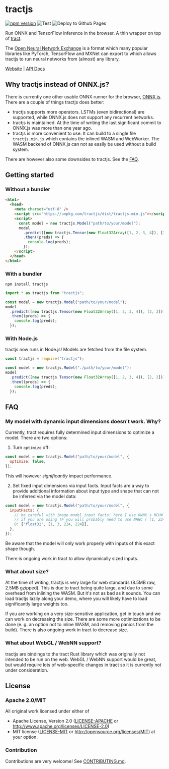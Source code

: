 # tractjs

[![npm version](https://img.shields.io/npm/v/tractjs)](https://www.npmjs.com/package/tractjs)
![Test](https://github.com/bminixhofer/tractjs/workflows/Test/badge.svg)
![Deploy to Github Pages](https://github.com/bminixhofer/tractjs/workflows/Deploy%20to%20Github%20Pages/badge.svg)

Run ONNX and TensorFlow inference in the browser. A thin wrapper on top of [tract](https://github.com/snipsco/tract).

The [Open Neural Network Exchange](https://onnx.ai/) is a format which many popular libraries like PyTorch, TensorFlow and MXNet can export to which allows tractjs to run neural networks from (almost) any library.

[Website](https://bminixhofer.github.io/tractjs/) | [API Docs](https://bminixhofer.github.io/tractjs/docs/)

## Why tractjs instead of ONNX.js?

There is currently one other usable ONNX runner for the browser, [ONNX.js](https://github.com/microsoft/onnxjs). There are a couple of things tractjs does better:

- tractjs supports more operators. LSTMs (even bidirectional) are supported, while ONNX.js does not support any recurrent networks.
- tractjs is maintained. At the time of writing the last significant commit to ONNX.js was more than one year ago.
- tractjs is more convenient to use. It can build to a single file `tractjs.min.js` which contains the inlined WASM and WebWorker. The WASM backend of ONNX.js can not as easily be used without a build system.

There are however also some downsides to tractjs. See the [FAQ](#faq).

## Getting started

### Without a bundler

```html
<html>
  <head>
    <meta charset="utf-8" />
    <script src="https://unpkg.com/tractjs/dist/tractjs.min.js"></script>
    <script>
      const model = new tractjs.Model("path/to/your/model");
      model
        .predict([new tractjs.Tensor(new Float32Array([1, 2, 3, 4]), [2, 2])])
        .then((preds) => {
          console.log(preds);
        });
    </script>
  </head>
</html>
```

### With a bundler

```
npm install tractjs
```

```js
import * as tractjs from "tractjs";

const model = new tractjs.Model("path/to/your/model");
model
  .predict([new tractjs.Tensor(new Float32Array([1, 2, 3, 4]), [2, 2])])
  .then((preds) => {
    console.log(preds);
  });
```

### With Node.js

tractjs now runs in Node.js! Models are fetched from the file system.

```js
const tractjs = require("tractjs");

const model = new tractjs.Model("./path/to/your/model");
model
  .predict([new tractjs.Tensor(new Float32Array([1, 2, 3, 4]), [2, 2])])
  .then((preds) => {
    console.log(preds);
  });
```

## FAQ

### My model with dynamic input dimensions doesn't work. Why?

Currently, tract requires fully determined input dimensions to optimize a model. There are two options:

1. Turn `optimize` off:

```js
const model = new tractjs.Model("path/to/your/model", {
  optimize: false,
});
```

This will however _significantly_ impact performance.

2. Set fixed input dimensions via input facts. Input facts are a way to provide additional information about input type and shape that can not be inferred via the model data:

```js
const model = new tractjs.Model("path/to/your/model", {
  inputFacts: {
    // be careful with image model input facts! here I use ONNX's NCHW format
    // if you are using TF you will probably need to use NHWC (`[1, 224, 224, 3]`).
    0: ["float32", [1, 3, 224, 224]],
  },
});
```

Be aware that the model will only work properly with inputs of this exact shape though.

There is ongoing work in tract to allow dynamically sized inputs.

### What about size?

At the time of writing, tractjs is very large for web standards (8.5MB raw, 2.5MB gzipped). This is due to tract being quite large, and due to some overhead from inlining the WASM. But it's not as bad as it sounds. You can load tractjs lazily along your demo, where you will likely have to load significantly large weights too.

If you are working on a very size-sensitive application, get in touch and we can work on decreasing the size. There are some more optimizations to be done (e. g. an option not to inline WASM, and removing panics from the build). There is also ongoing work in tract to decrease size.

### What about WebGL / WebNN support?

tractjs are bindings to the tract Rust library which was originally not intended to be run on the web. WebGL / WebNN support would be great, but would require lots of web-specific changes in tract so it is currently not under consideration.

## License

### Apache 2.0/MIT

All original work licensed under either of

- Apache License, Version 2.0 ([LICENSE-APACHE](LICENSE-APACHE) or http://www.apache.org/licenses/LICENSE-2.0)
- MIT license ([LICENSE-MIT](LICENSE-MIT) or http://opensource.org/licenses/MIT)
  at your option.

### Contribution

Contributions are very welcome! See [CONTRIBUTING.md](/CONTRIBUTING.md).
